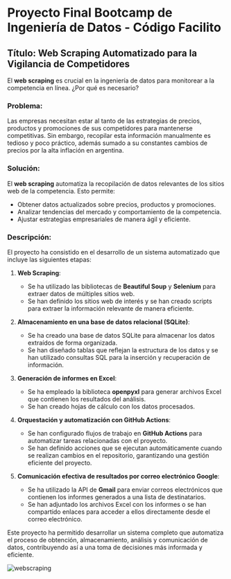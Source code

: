 # **Proyecto Final Bootcamp de Ingeniería de Datos - Código Facilito** 


##  Título: Web Scraping Automatizado para la Vigilancia de Competidores

El **web scraping** es crucial en la ingeniería de datos para monitorear a la competencia en línea. ¿Por qué es necesario?

### Problema:

Las empresas necesitan estar al tanto de las estrategias de precios, productos y promociones de sus competidores para mantenerse competitivas. Sin embargo, recopilar esta información manualmente es tedioso y poco práctico, además sumado a su constantes cambios de precios por la alta inflación en argentina.

### Solución:

El **web scraping** automatiza la recopilación de datos relevantes de los sitios web de la competencia. Esto permite:

- Obtener datos actualizados sobre precios, productos y promociones.
- Analizar tendencias del mercado y comportamiento de la competencia.
- Ajustar estrategias empresariales de manera ágil y eficiente.

### Descripción:

El proyecto ha consistido en el desarrollo de un sistema automatizado que incluye las siguientes etapas:

1. **Web Scraping**:
   - Se ha utilizado las bibliotecas de  **Beautiful Soup** y **Selenium** para extraer datos de múltiples sitios web.
   - Se han definido los sitios web de interés y se han creado scripts para extraer la información relevante de manera eficiente.

2. **Almacenamiento en una base de datos relacional (SQLite)**:
   - Se ha creado una base de datos SQLite para almacenar los datos extraídos de forma organizada.
   - Se han diseñado tablas que reflejan la estructura de los datos y se han utilizado consultas SQL para la inserción y recuperación de información.

3. **Generación de informes en Excel**:
   - Se ha empleado la biblioteca **openpyxl** para generar archivos Excel que contienen los resultados del análisis.
   - Se han creado hojas de cálculo con los datos procesados.

4. **Orquestación y automatización con GitHub Actions**:
   - Se han configurado flujos de trabajo en **GitHub Actions** para automatizar tareas relacionadas con el proyecto.
   - Se han definido acciones que se ejecutan automáticamente cuando se realizan cambios en el repositorio, garantizando una gestión eficiente del proyecto.

5. **Comunicación efectiva de resultados por correo electrónico Google**:
   - Se ha utilizado la API de **Gmail** para enviar correos electrónicos que contienen los informes generados a una lista de destinatarios.
   - Se han adjuntado los archivos Excel con los informes o se han compartido enlaces para acceder a ellos directamente desde el correo electrónico.

Este proyecto ha permitido desarrollar un sistema completo que automatiza el proceso de obtención, almacenamiento, análisis y comunicación de datos, contribuyendo así a una toma de decisiones más informada y eficiente.

![webscraping](https://github.com/RickyFer22/Web-Scraping-Automatizado-para-la-Vigilancia-de-Competidores/assets/111261185/c3df0774-e71f-405f-a36a-5c42ed81c0b8)


